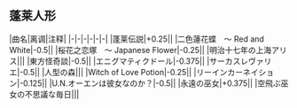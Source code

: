 ## 蓬莱人形
|曲名|离调|注释|
|-|-|-|-|-|-|
|蓬莱伝説|+0.25||
|二色蓮花蝶　〜 Red and White|-0.5||
|桜花之恋塚　〜 Japanese Flower|-0.25||
|明治十七年の上海アリス|||
|東方怪奇談|-0.5||
|エニグマティクドール|-0.375||
|サーカスレヴァリエ|-0.5||
|人型の森|||
|Witch of Love Potion|-0.25||
|リーインカーネイション|-0.125||
|U.N.オーエンは彼女なのか？|-0.5||
|永遠の巫女|+0.375||
|空飛ぶ巫女の不思議な毎日|||

